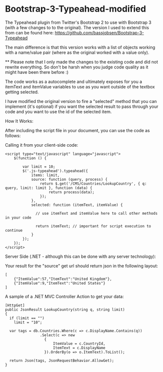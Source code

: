 Bootstrap-3-Typeahead-modified
==============================

The Typeahead plugin from Twitter's Bootstrap 2 to use with Bootstrap 3 (with a few changes to to the original).
The version I used to extend this from can be found here: https://github.com/bassjobsen/Bootstrap-3-Typeahead

The main difference is that this version works with a list of objects working with a name/value pair (where as the original worked with a value only).

** Please note that I only made the changes to the existing code and did not rewrite everything. So don't be harsh when you judge code quality as it might have been there before :)

The code works as a autocomplete and ultimately exposes for you a itemText and itemValue variables to use as you want outside of the textbox getting selected.

I have modified the original version to fire a "selected" method that you can implement (it's optional) if you want the selected result to pass through your code and you want to use the id of the selected item.


How It Works:


After including the script file in your document, you can use the code as follows:



Calling it from your client-side code:


```
<script type="text/javascript" language="javascript">
    $(function () {

        var limit = 10;
        $('.js-typeahead').typeahead({
            items: limit,
            source: function (query, process) {
                return $.get('/CMS/Countries/LookupCountry', { q: query, limit: limit }, function (data) {
                    return process(data);
                });
            },
            selected: function (itemText, itemValue) {
              
              // use itemText and itemValue here to call other methods in your code
              
              return itemText; // important for script execution to continue
            }
        });
    });
</script>
```


Server Side (.NET - although this can be done with any server technology):

Your result for the "source" get url should return json in the following layout:

```
[
    {"ItemValue":57,"ItemText":"United Kingdom"},
    {"ItemValue":9,"ItemText":"United States"}
]
```

A sample of a .NET MVC Controller Action to get your data:

```
[HttpGet]
public JsonResult LookupCountry(string q, string limit)
{
  if (limit == "")
    limit = "10";
    
  var tags = db.Countries.Where(c => c.DisplayName.Contains(q))
                .Select(c => new
                  {
                      ItemValue = c.CountryId,
                      ItemText = c.DisplayName
                  }).OrderBy(o => o.ItemText).ToList();
                  
  return Json(tags, JsonRequestBehavior.AllowGet);
}
```

